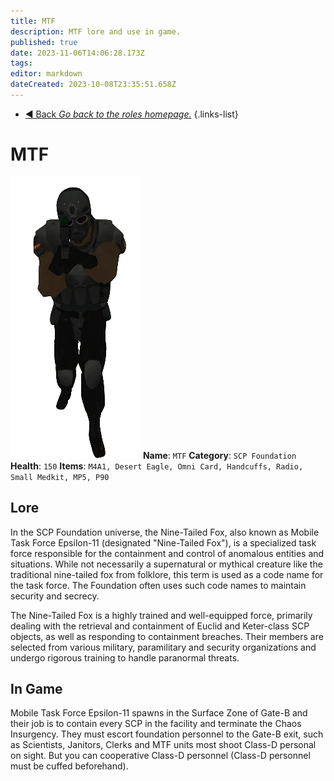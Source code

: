 ```yaml
---
title: MTF
description: MTF lore and use in game.
published: true
date: 2023-11-06T14:06:28.173Z
tags: 
editor: markdown
dateCreated: 2023-10-08T23:35:51.658Z
---
```


- [:arrow_backward: Back *Go back to the roles homepage.*](/en/game/jobs#roles)
{.links-list}
# MTF
![ntf_gun_up.png](/images/roles/ntf_gun_up.png)
**Name**: `MTF`
**Category**: `SCP Foundation`
**Health**: `150`
**Items**: `M4A1, Desert Eagle, Omni Card, Handcuffs, Radio, Small Medkit, MP5, P90`
## Lore

In the SCP Foundation universe, the Nine-Tailed Fox, also known as Mobile Task Force Epsilon-11 (designated "Nine-Tailed Fox"), is a specialized task force responsible for the containment and control of anomalous entities and situations. While not necessarily a supernatural or mythical creature like the traditional nine-tailed fox from folklore, this term is used as a code name for the task force. The Foundation often uses such code names to maintain security and secrecy.

The Nine-Tailed Fox is a highly trained and well-equipped force, primarily dealing with the retrieval and containment of Euclid and Keter-class SCP objects, as well as responding to containment breaches. Their members are selected from various military, paramilitary and security organizations and undergo rigorous training to handle paranormal threats.
## In Game
Mobile Task Force Epsilon-11 spawns in the Surface Zone of Gate-B and their job is to contain every SCP in the facility and terminate the Chaos Insurgency. They must escort foundation personnel to the Gate-B exit, such as Scientists, Janitors, Clerks and MTF units most shoot Class-D personal on sight. But you can cooperative Class-D personnel (Class-D personnel must be cuffed beforehand).